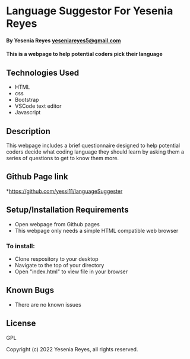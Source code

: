 # Language Suggestor For Yesenia Reyes

#### By Yesenia Reyes yeseniareyes5@gmail.com

#### This is a webpage to help potential coders pick their language

## Technologies Used

* HTML
* css
* Bootstrap
* VSCode text editor
* Javascript

## Description

This webpage includes a brief questionnaire designed to help potential coders decide what coding language they should learn by asking them a series of questions to get to know them more.

## Github Page link
*https://github.com/yessi11/languageSuggester

## Setup/Installation Requirements

* Open webpage from Github pages
* This webpage only needs a simple HTML compatible web browser
 ### To install:
* Clone respository to your desktop
* Navigate to the top of your directory 
* Open "index.html" to view file in your browser



## Known Bugs

* There are no known issues

## License

GPL

Copyright (c) 2022 Yesenia Reyes, all rights reserved.